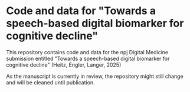 # Code and data for "Towards a speech-based digital biomarker for cognitive decline" 

This repository contains code and data for the npj Digital Medicine submission entitled "Towards a speech-based digital biomarker for cognitive decline" (Heitz, Engler, Langer, 2025)

As the manuscript is currently in review, the repository might still change and will be cleaned until publication.
